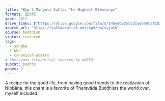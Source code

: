 ```yaml
---
title: "Khp 5 Maṅgala Sutta: The Highest Blessings"
formats: [pdf]
year: 2012
drive_links: ["https://drive.google.com/file/d/14AydOv2ybi3Iwyb9WtsX2S3bODn4p1Xz/view?usp=drivesdk"]
source_url: "https://suttacentral.net/kp5/en/sujato"
course: buddhism
status: featured
tags:
  - sangha
  - khp
  - canonical-poetry
# theravada (+chanting) covered by wh054
subcat: poetry
pages: 2
---
```


A recipe for the good life, from having good friends to the realization of Nibbāna, this chant is a favorite of Theravāda Buddhists the world over, myself included.
